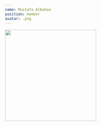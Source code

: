 ```yaml
---
name: Mustafa Albekaa
position: member
avatar: .png
---
```


<img width="300" src="{{site.baseurl}}/images/people/{{page.avatar}}" data-action="zoom">
